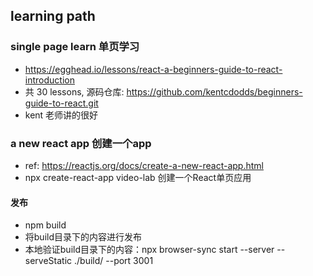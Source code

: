 ## learning path

### single page learn 单页学习

* https://egghead.io/lessons/react-a-beginners-guide-to-react-introduction
* 共 30 lessons, 源码仓库: https://github.com/kentcdodds/beginners-guide-to-react.git
* kent 老师讲的很好

### a new react app 创建一个app
* ref: https://reactjs.org/docs/create-a-new-react-app.html
* npx create-react-app video-lab 创建一个React单页应用

#### 发布

* npm build
* 将build目录下的内容进行发布
* 本地验证build目录下的内容：npx browser-sync start --server --serveStatic ./build/ --port 3001